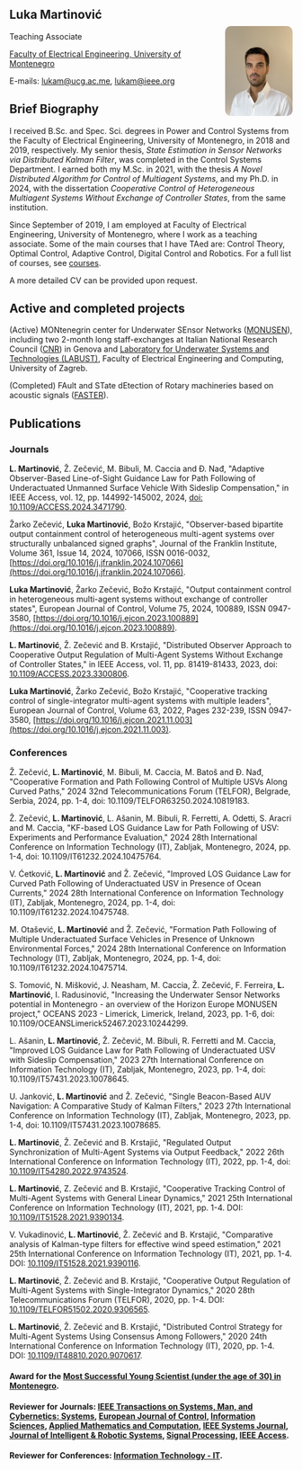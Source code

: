 ## Luka Martinović

<img src="assets/profile.jpg" alt="Luka Martinović" style="float: right; border-radius: 10px; width: 120px; height: 160px; margin-left: 20px; margin-top: -10px;">  

Teaching Associate

[Faculty of Electrical Engineering, University of Montenegro](https://www.ucg.ac.me/etf)

E-mails: [lukam@ucg.ac.me](lukam@ucg.ac.me), [lukam@ieee.org](lukam@ieee.org)

## Brief Biography
I received B.Sc. and Spec. Sci. degrees in Power and Control Systems from the Faculty of Electrical Engineering, University of Montenegro, in 2018 and 2019, respectively. My senior thesis, *State Estimation in Sensor Networks via Distributed Kalman Filter*, was completed in the Control Systems Department. I earned both my M.Sc. in 2021, with the thesis *A Novel Distributed Algorithm for Control of Multiagent Systems*, and my Ph.D. in 2024, with the dissertation *Cooperative Control of Heterogeneous Multiagent Systems Without Exchange of Controller States*, from the same institution.

Since September of 2019, I am employed at Faculty of Electrical Engineering, University of Montenegro, where I work as a teaching associate. Some of the main courses that I have TAed are: Control Theory, Optimal Control, Adaptive Control, Digital Control and Robotics. For a full list of courses, see [courses](https://www.ucg.ac.me/radnik/900931-luka-martinovic).

A more detailed CV can be provided upon request.

## Active and completed projects
(Active) MONtenegrin center for Underwater SEnsor Networks ([MONUSEN](http://monusen.ucg.ac.me/)), including two 2-month long staff-exchanges at Italian National Research Council ([CNR](http://www.inm.cnr.it/)) in Genova and [Laboratory for Underwater Systems and Technologies (LABUST)](https://labust.fer.hr/), Faculty of Electrical Engineering and Computing, University of Zagreb.

(Completed) FAult and STate dEtection of Rotary machineries based on acoustic signals ([FASTER](http://www.faster.ucg.ac.me)). 

## Publications

### Journals

**L. Martinović**, Ž. Zečević, M. Bibuli, M. Caccia and Ð. Nađ, "Adaptive Observer-Based Line-of-Sight Guidance Law for Path Following of Underactuated Unmanned Surface Vehicle With Sideslip Compensation," in IEEE Access, vol. 12, pp. 144992-145002, 2024, [doi: 10.1109/ACCESS.2024.3471790](https://ieeexplore.ieee.org/document/10701520).

Žarko Zečević, **Luka Martinović**, Božo Krstajić, "Observer-based bipartite output containment control of heterogeneous multi-agent systems over structurally unbalanced signed graphs", Journal of the Franklin Institute, Volume 361, Issue 14, 2024, 107066, ISSN 0016-0032, [https://doi.org/10.1016/j.jfranklin.2024.107066](https://doi.org/10.1016/j.jfranklin.2024.107066).

**Luka Martinović**, Žarko Zečević, Božo Krstajić, "Output containment control in heterogeneous multi-agent systems without exchange of controller states", European Journal of Control, Volume 75, 2024, 100889, ISSN 0947-3580, [https://doi.org/10.1016/j.ejcon.2023.100889](https://doi.org/10.1016/j.ejcon.2023.100889).

**L. Martinović**, Ž. Zečević and B. Krstajić, "Distributed Observer Approach to Cooperative Output Regulation of Multi-Agent Systems Without Exchange of Controller States," in IEEE Access, vol. 11, pp. 81419-81433, 2023, doi: [10.1109/ACCESS.2023.3300806](https://doi.org/10.1109/ACCESS.2023.3300806).

**Luka Martinović**, Žarko Zečević, Božo Krstajić, "Cooperative tracking control of single-integrator multi-agent systems with multiple leaders", European Journal of Control, Volume 63, 2022, Pages 232-239, ISSN 0947-3580, [https://doi.org/10.1016/j.ejcon.2021.11.003](https://doi.org/10.1016/j.ejcon.2021.11.003).

### Conferences
Ž. Zečević, **L. Martinović**, M. Bibuli, M. Caccia, M. Batoš and Đ. Nađ, "Cooperative Formation and Path Following Control of Multiple USVs Along Curved Paths," 2024 32nd Telecommunications Forum (TELFOR), Belgrade, Serbia, 2024, pp. 1-4, doi: 10.1109/TELFOR63250.2024.10819183.

Ž. Zečević, **L. Martinović**, L. Ašanin, M. Bibuli, R. Ferretti, A. Odetti, S. Aracri and M. Caccia, "KF-based LOS Guidance Law for Path Following of USV: Experiments and Performance Evaluation," 2024 28th International Conference on Information Technology (IT), Zabljak, Montenegro, 2024, pp. 1-4, doi: 10.1109/IT61232.2024.10475764.

V. Ćetković, **L. Martinović** and Ž. Zečević, "Improved LOS Guidance Law for Curved Path Following of Underactuated USV in Presence of Ocean Currents," 2024 28th International Conference on Information Technology (IT), Zabljak, Montenegro, 2024, pp. 1-4, doi: 10.1109/IT61232.2024.10475748.

M. Otašević, **L. Martinović** and Ž. Zečević, "Formation Path Following of Multiple Underactuated Surface Vehicles in Presence of Unknown Environmental Forces," 2024 28th International Conference on Information Technology (IT), Zabljak, Montenegro, 2024, pp. 1-4, doi: 10.1109/IT61232.2024.10475714.

S. Tomović, N. Mišković, J. Neasham, M. Caccia, Ž. Zečević, F. Ferreira, **L. Martinović**, I. Radusinović, "Increasing the Underwater Sensor Networks potential in Montenegro - an overview of the Horizon Europe MONUSEN project," OCEANS 2023 - Limerick, Limerick, Ireland, 2023, pp. 1-6, doi: 10.1109/OCEANSLimerick52467.2023.10244299.

L. Ašanin, **L. Martinović**, Ž. Zečević, M. Bibuli, R. Ferretti and M. Caccia, "Improved LOS Guidance Law for Path Following of Underactuated USV with Sideslip Compensation," 2023 27th International Conference on Information Technology (IT), Zabljak, Montenegro, 2023, pp. 1-4, doi: 10.1109/IT57431.2023.10078645.

U. Janković, **L. Martinović** and Ž. Zečević, "Single Beacon-Based AUV Navigation: A Comparative Study of Kalman Filters," 2023 27th International Conference on Information Technology (IT), Zabljak, Montenegro, 2023, pp. 1-4, doi: 10.1109/IT57431.2023.10078685.

**L. Martinović**, Ž. Zečević and B. Krstajić, "Regulated Output Synchronization of Multi-Agent Systems via Output Feedback," 2022 26th International Conference on Information Technology (IT), 2022, pp. 1-4, doi: [10.1109/IT54280.2022.9743524](https://ieeexplore.ieee.org/document/9743524).

**L. Martinović**, Z. Zečević and B. Krstajić, "Cooperative Tracking Control of Multi-Agent Systems with General Linear Dynamics," 2021 25th International Conference on Information Technology (IT), 2021, pp. 1-4. DOI: [10.1109/IT51528.2021.9390134](https://ieeexplore.ieee.org/abstract/document/9390134).

V. Vukadinović, **L. Martinović**, Ž. Zečević and B. Krstajić, "Comparative analysis of Kalman-type filters for effective wind speed estimation," 2021 25th International Conference on Information Technology (IT), 2021, pp. 1-4. DOI: [10.1109/IT51528.2021.9390116](https://ieeexplore.ieee.org/abstract/document/9390116).

**L. Martinović**, Ž. Zečević and B. Krstajić, "Cooperative Output Regulation of Multi-Agent Systems with Single-Integrator Dynamics," 2020 28th Telecommunications Forum (TELFOR), 2020, pp. 1-4. DOI: [10.1109/TELFOR51502.2020.9306565](https://ieeexplore.ieee.org/abstract/document/9306565).

**L. Martinović**, Ž. Zečević and B. Krstajić, "Distributed Control Strategy for Multi-Agent Systems Using Consensus Among Followers," 2020 24th International Conference on Information Technology (IT), 2020, pp. 1-4. DOI: [10.1109/IT48810.2020.9070617](https://ieeexplore.ieee.org/abstract/document/9306565).

#### Award for the [Most Successful Young Scientist (under the age of 30) in Montenegro](https://www.ucg.ac.me/objava/blog/1267/objava/193510-dr-luka-martinovic-awarded-as-most-successful-young-scientist-for-2024).

#### Reviewer for Journals: [IEEE Transactions on Systems, Man, and Cybernetics: Systems](https://ieeexplore.ieee.org/xpl/RecentIssue.jsp?punumber=6221021), [European Journal of Control](https://www.sciencedirect.com/journal/european-journal-of-control), [Information Sciences](https://www.sciencedirect.com/journal/information-sciences), [Applied Mathematics and Computation](https://www.journals.elsevier.com/applied-mathematics-and-computation), [IEEE Systems Journal](https://ieeexplore.ieee.org/xpl/RecentIssue.jsp?punumber=4267003), [Journal of Intelligent & Robotic Systems](https://www.springer.com/journal/10846/), [Signal Processing](https://www.sciencedirect.com/journal/signal-processing), [IEEE Access](https://ieeeaccess.ieee.org/).
#### Reviewer for Conferences: [Information Technology - IT](http://www.it.ac.me/eng/).
